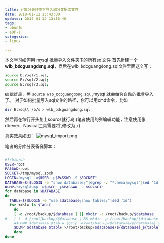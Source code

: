 ```yaml
---
title: 分库分表环境下导入部分数据库文件
date: 2018-01-12 13:43:00
updated: 2018-01-12 13:58:40
tags: 
- ubuntu
- eDP-1
categories: 
- linux

---
```

本文学习如何用 mysql 批量导入文件夹下的所有sql文件
首先新建一个**wlb_bdcguangdong.sql**，然后在wlb_bdcguangdong.sql文件里面这么写：
```bash
source E:/sql/1.sql;
source E:/sql/2.sql;
source E:/sql/3.sql;
```
编辑好后，再 `source wlb_bdcguangdong.sql` ,mysql 就会给你自动的批量导入了。
对于如何批量写入sql文件的路径，你可以用cmd命令，比如

```bash
dir E:\sql\ /b/s > wlb_bdcguangdong.sql
```
然后再在每行开头加上source就行鸟,(笔者使用的列编辑功能，注意使用像dbever、Navicat工具需要将`\`修改为 `/`)

真实效果如图：
![mysql_import.png][1]

笔者的分库分表备份脚本：
```bash

#!/bin/sh
USER=root
PASSWD=root
SOCKET=/tmp/mysql.sock
LOGIN="mysql -u$USER -p$PASSWD -S $SOCKET"
DATABASE=$($LOGIN -e "show databases;"|egrep -v "*chema|mysql"|sed '1d')
DUMP="mysqldump -u$USER -p$PASSWD -S $SOCKET"
for database in $DATABASE
do
  TABLE=$($LOGIN -e "use $database;show tables;"|sed '1d')
  for table in $TABLE
    do
    [ -d /root/backup/$database ] || mkdir -p /root/backup/$database
#   [ ! -d /root/backup/$database ] && mkdir -p /root/backup/$database
    #$DUMP $database $table |gzip >/root/backup/$database/${database}_${table}_$(date +%F).sql.gz
    $DUMP $database $table >/root/backup/$database/${database}_${table}_$(date +%F).sql
    done
done

```

  [1]: https://imgs.gnux.cn/usr/uploads/2018/01/825688135.png